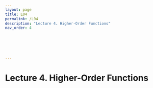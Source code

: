 ```yaml
---
layout: page
title: L04
permalink: /L04
description: "Lecture 4. Higher-Order Functions"
nav_order: 4






---
```


# Lecture 4. Higher-Order Functions